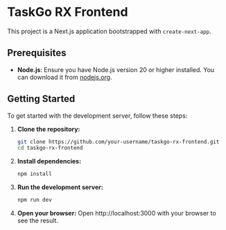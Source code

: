# TaskGo RX Frontend

This project is a Next.js application bootstrapped with `create-next-app`.

## Prerequisites

- **Node.js**: Ensure you have Node.js version 20 or higher installed. You can download it from [nodejs.org](https://nodejs.org/).

## Getting Started

To get started with the development server, follow these steps:

1. **Clone the repository:**

   ```bash
   git clone https://github.com/your-username/taskgo-rx-frontend.git
   cd taskgo-rx-frontend
2. **Install dependencies:**
     ```bash
   npm install
   ```
3. **Run the development server:**
     ```bash
   npm run dev
   ```
4. **Open your browser:**
   Open http://localhost:3000 with your browser to see the result.
